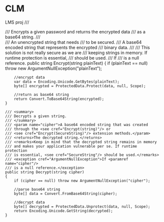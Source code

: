 # CLM
LMS proj
/// <summary>
    /// Encrypts a given password and returns the encrypted data
    /// as a base64 string.
    /// </summary>
    /// <param name="plainText">An unencrypted string that needs
    /// to be secured.</param>
    /// <returns>A base64 encoded string that represents the encrypted
    /// binary data.
    /// </returns>
    /// <remarks>This solution is not really secure as we are
    /// keeping strings in memory. If runtime protection is essential,
    /// <see cref="SecureString"/> should be used.</remarks>
    /// <exception cref="ArgumentNullException">If <paramref name="plainText"/>
    /// is a null reference.</exception>
    public string Encrypt(string plainText)
    {
        if (plainText == null) throw new ArgumentNullException("plainText");

        //encrypt data
        var data = Encoding.Unicode.GetBytes(plainText);
        byte[] encrypted = ProtectedData.Protect(data, null, Scope);

        //return as base64 string
        return Convert.ToBase64String(encrypted);
    }

    /// <summary>
    /// Decrypts a given string.
    /// </summary>
    /// <param name="cipher">A base64 encoded string that was created
    /// through the <see cref="Encrypt(string)"/> or
    /// <see cref="Encrypt(SecureString)"/> extension methods.</param>
    /// <returns>The decrypted string.</returns>
    /// <remarks>Keep in mind that the decrypted string remains in memory
    /// and makes your application vulnerable per se. If runtime protection
    /// is essential, <see cref="SecureString"/> should be used.</remarks>
    /// <exception cref="ArgumentNullException">If <paramref name="cipher"/>
    /// is a null reference.</exception>
    public string Decrypt(string cipher)
    {
        if (cipher == null) throw new ArgumentNullException("cipher");

        //parse base64 string
        byte[] data = Convert.FromBase64String(cipher);

        //decrypt data
        byte[] decrypted = ProtectedData.Unprotect(data, null, Scope);
        return Encoding.Unicode.GetString(decrypted);
    }
